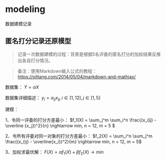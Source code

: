 # modeling
数据建模记录

## 匿名打分记录还原模型
> 记录一次数据建模的过程：背景是根据5名评委的匿名打分的加权结果反推出各自打分情况。

> 备注：使用Markdown输入公式的教程：https://oiltang.com/2014/05/04/markdown-and-mathjax/

数据集： $Y = \alpha X$

数据集详细描述： $y_i = \alpha_{ij}x_{ij}, i \in [1,12], j \in [1,5]$



建模：

1、令同一评委的打分方差最小： $f_1(X) = \sum_j^m \sum_i^n \frac{(x_{ij} - \overline {x_j})^2}{n} \rightarrow min, n = 12, m = 5 $

2、令所有评委对同一对象的打分方差最小： $f_2(X) = \sum_i^n \sum_j^m \frac{(x_{ij} - \overline{x_i})^2}{m} \rightarrow min, n = 12, m = 5$

3、加权求最优解： $F(X) = \alpha f_1(X) + \beta f_2(X) \rightarrow min$


